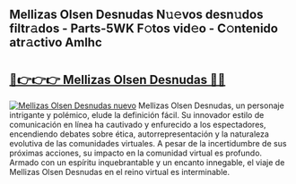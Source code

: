 ## Mellizas Olsen Desnudas N𝚞𝚎vos desn𝚞dos filtr𝚊dos - Parts-5WK F𝚘tos vid𝚎o - C𝚘ntenido atr𝚊ctivo Amlhc

# <h2><a href="http://mb92ar.tromn.icu/?c=Mellizas+Olsen+Desnudas">🔗👉👉👉 Mellizas Olsen Desnudas 🔗🔗</a></h2>

[![Mellizas Olsen Desnudas nuevo](https://i.imgur.com/pEAQMta.gif)](http://mb92ar.tromn.icu/?c=Mellizas+Olsen+Desnudas)
Mellizas Olsen Desnudas, un personaje intrigante y polémico, elude la definición fácil. Su innovador estilo de comunicación en línea ha cautivado y enfurecido a los espectadores, encendiendo debates sobre ética, autorrepresentación y la naturaleza evolutiva de las comunidades virtuales. A pesar de la incertidumbre de sus próximas acciones, su impacto en la comunidad virtual es profundo. Armado con un espíritu inquebrantable y un encanto innegable, el viaje de Mellizas Olsen Desnudas en el reino virtual es interminable.
